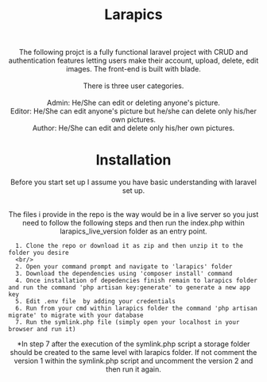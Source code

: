  
<h1 align="center">
  Larapics
</h1>

<br/>

<p align="center"> 
  The following projct is a fully functional laravel project with CRUD  and authentication features letting users make their account, upload, delete, edit images. 
  The front-end is built with blade.<br/> <br/>
  There is three user categories.<br/><br/> 
  Admin: He/She can edit or deleting anyone's picture.<br/>
  Editor: He/She can edit anyone's picture but he/she can delete only his/her own pictures.<br/>
  Author: He/She can edit and delete only his/her own pictures. 
</p>

<h1 align="center">
  Installation
</h1>

<div align="center">
  Before you start set up I assume you have basic understanding with laravel set up.

  <br/>
  <br/>
 
  The files i provide in the repo is the way would be in a live server so you just need to follow the following steps and then run 
  the index.php within larapics_live_version folder as an entry point.
 </div>
  
  
     
      1. Clone the repo or download it as zip and then unzip it to the folder you desire
      <br/>
      2. Open your command prompt and navigate to 'larapics' folder
      3. Download the dependencies using 'composer install' command
      4. Once installation of depedencies finish remain to larapics folder and run the command 'php artisan key:generate' to generate a new app key
      5. Edit .env file  by adding your credentials
      6. Run from your cmd within larapics folder the command 'php artisan migrate' to migrate with your database
      7. Run the symlink.php file (simply open your localhost in your browser and run it)
    
  <p align="center">
    *In step 7 after the execution of the symlink.php script a storage folder should be created to the same level with larapics folder.
     If not comment the version 1 within the symlink.php script and uncomment the version 2 and then run it again.
  </p>





